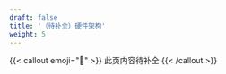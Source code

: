 ```yaml
---
draft: false
title: '（待补全）硬件架构'
weight: 5
---
```


{{< callout emoji="🚧" >}}
  此页内容待补全
{{< /callout >}}
